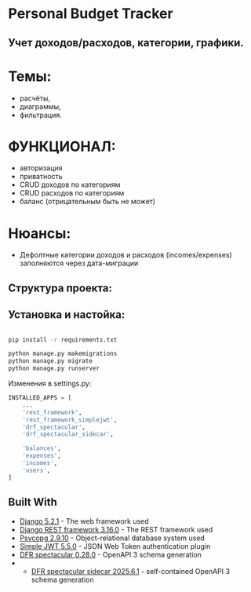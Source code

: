 # Personal Budget Tracker
## Учет доходов/расходов, категории, графики.
# Темы: 
- расчёты, 
- диаграммы, 
- фильтрация.

# ФУНКЦИОНАЛ:
- авторизация
- приватность
- CRUD доходов по категориям
- CRUD расходов по категориям
- баланс (отрицательным быть не может)

# Нюансы:
- Дефолтные категории доходов и расходов (incomes/expenses) заполняются через дата-миграции

## Структура проекта:


## Установка и настойка:

```bash

pip install -r requirements.txt

python manage.py makemigrations
python manage.py migrate
python manage.py runserver
```
Изменения в settings.py:
```python
INSTALLED_APPS = [
    ...
    'rest_framework',
    'rest_framework_simplejwt',
    'drf_spectacular',
    'drf_spectacular_sidecar',

    'balances',
    'expenses',
    'incomes',
    'users',
]
```

## Built With

* [Django 5.2.1](https://docs.djangoproject.com/en/5.2/releases/5.2.1/) - The web framework used
* [Django REST framework 3.16.0](https://www.django-rest-framework.org/) - The REST framework used
* [Psycopg 2.9.10](https://www.psycopg.org/docs/install.html) - Object-relational database system used
* [Simple JWT 5.5.0](https://django-rest-framework-simplejwt.readthedocs.io/en/latest/index.html) - JSON Web Token authentication plugin
* [DFR spectacular 0.28.0](https://drf-spectacular.readthedocs.io/en/latest/#) - OpenAPI 3 schema generation
* * [DFR spectacular sidecar 2025.6.1](https://drf-spectacular.readthedocs.io/en/latest/#) - self-contained OpenAPI 3 schema generation